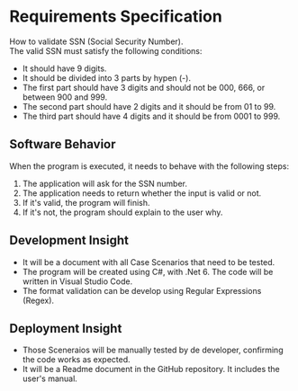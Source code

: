 
# Requirements Specification

How to validate SSN (Social Security Number).  
The valid SSN must satisfy the following conditions:  
- It should have 9 digits.  
- It should be divided into 3 parts by hypen (-).  
- The first part should have 3 digits and should not be 000, 666, or between 900 and 999.  
- The second part should have 2 digits and it should be from 01 to 99.  
- The third part should have 4 digits and it should be from 0001 to 999.

## Software Behavior

When the program is executed, it needs to behave with the following steps:  
1. The application will ask for the SSN number.
2. The application needs to return whether the input is valid or not.
  1. If it's valid, the program will finish.
  2. If it's not, the program should explain to the user why.

## Development Insight

- It will be a document with all Case Scenarios that need to be tested.  
- The program will be created using C#, with .Net 6. The code will be written in Visual Studio Code.
- The format validation can be develop using Regular Expressions (Regex).

## Deployment Insight

- Those Sceneraios will be manually tested by de developer, confirming the code works as expected.
- It will be a Readme document in the GitHub repository. It includes the user's manual.
